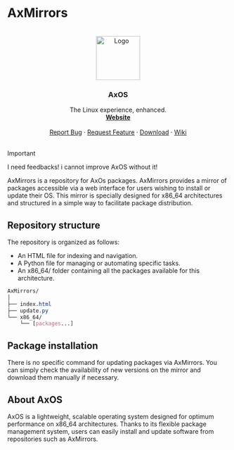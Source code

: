 # AxMirrors

<!-- PROJECT LOGO -->
<br />
<div align="center">
    <img src="https://github.com/AxOS-project/AxOS/assets/110931544/baabbfe9-0580-4169-94c8-5fed2d42060e" alt="Logo" width="100" height="100">
  </a>


  <h3 align="center">AxOS</h3>

  <p align="center">
    The Linux experience, enhanced.
    <br />
    <a href="http://axos-project.com"><strong>Website</strong></a>
    <br />
    <br />
    <a href="https://github.com/axos-project/AxOS/issues">Report Bug</a>
    ·
    <a href="https://github.com/AxOS-project/AxOS/discussions">Request Feature</a>
    ·
    <a href="https://github.com/axos-project/AxOS/releases/">Download</a>
    ·
    <a href="https://axos-1.gitbook.io/">Wiki</a>
    <br />
    <br />
  </p>
</div>


> [!IMPORTANT]
> I need feedbacks! i cannot improve AxOS without it!


AxMirrors is a repository for AxOs packages. AxMirrors provides a mirror of packages accessible via a web interface for users wishing to install or update their OS. This mirror is specially designed for x86_64 architectures and structured in a simple way to facilitate package distribution. 

## Repository structure
The repository is organized as follows:

- An HTML file for indexing and navigation.
- A Python file for managing or automating specific tasks.
- An x86_64/ folder containing all the packages available for this architecture.
```css
AxMirrors/
│
├── index.html
├── update.py
└── x86_64/
    └── [packages...]
```

## Package installation
There is no specific command for updating packages via AxMirrors. You can simply check the availability of new versions on the mirror and download them manually if necessary.

## About AxOS
AxOS is a lightweight, scalable operating system designed for optimum performance on x86_64 architectures. Thanks to its flexible package management system, users can easily install and update software from repositories such as AxMirrors.
